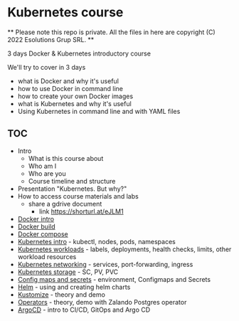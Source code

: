 # Kubernetes course

** Please note this repo is private. All the files in here are copyright (C) 2022 Esolutions Grup SRL. **

3 days Docker & Kubernetes introductory course

We'll try to cover in 3 days
  - what is Docker and why it's useful
  - how to use Docker in command line
  - how to create your own Docker images
  - what is Kubernetes and why it's useful
  - Using Kubernetes in command line and with YAML files

## TOC

- Intro
  - What is this course about 
  - Who am I 
  - Who are you 
  - Course timeline and structure
- Presentation "Kubernetes. But why?"
- How to access course materials and labs 
  - share a gdrive document 
    - link https://shorturl.at/eJLM1
- [Docker intro](docker/)
- [Docker build](docker-build/)
- [Docker compose](docker-compose/)
- [Kubernetes intro](kubernetes1/) - kubectl, nodes, pods, namespaces
- [Kubernetes workloads](kubernetes2/) - labels, deployments, health checks, limits, other workload resources
- [Kubernetes networking](kubernetes-networking/) - services, port-forwarding, ingress
- [Kubernetes storage](kubernetes-storage/) - SC, PV, PVC
- [Config maps and secrets](configmap-secrets) - environment, Configmaps and Secrets
- [Helm](helm/) - using and creating helm charts
- [Kustomize](kustomize/) - theory and demo
- [Operators](kubernetes-operators/) - theory, demo with Zalando Postgres operator
- [ArgoCD](argocd/) - intro to CI/CD, GitOps and Argo CD


